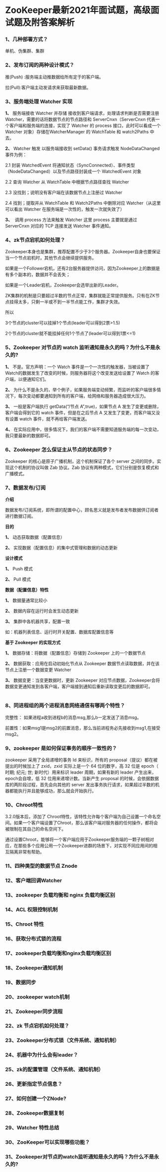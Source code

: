 # ZooKeeper最新2021年面试题，高级面试题及附答案解析

### 1、几种部署方式？

单机、伪集群、集群


### 2、发布订阅的两种设计模式？

推(Push) :服务端主动推数据给所有定于的客户端。

拉(Pull):客户端主动发请求来获取最新数据。


### 3、服务端处理 Watcher 实现

**1、** 服务端接收 Watcher 并存储 接收到客户端请求，处理请求判断是否需要注册 Watcher，需要的话将数据节点的节点路径和 ServerCnxn（ServerCnxn 代表一个客户端和服务端的连接，实现了 Watcher 的 process 接口，此时可以看成一个 Watcher 对象）存储在WatcherManager 的 WatchTable 和 watch2Paths 中去。

**2、** Watcher 触发 以服务端接收到 setData() 事务请求触发 NodeDataChanged 事件为例：

2.1 封装 WatchedEvent 将通知状态（SyncConnected）、事件类型（NodeDataChanged）以及节点路径封装成一个 WatchedEvent 对象

2.2 查询 Watcher 从 WatchTable 中根据节点路径查找 Watcher

2.3 没找到；说明没有客户端在该数据节点上注册过 Watcher

2.4 找到；提取并从 WatchTable 和 Watch2Paths 中删除对应 Watcher（从这里可以看出 Watcher 在服务端是一次性的，触发一次就失效了）

**3、**  调用 process 方法来触发 Watcher 这里 process 主要就是通过 ServerCnxn 对应的 TCP 连接发送 Watcher 事件通知。


### 4、zk节点宕机如何处理？

Zookeeper本身也是集群，推荐配置不少于3个服务器。Zookeeper自身也要保证当一个节点宕机时，其他节点会继续提供服务。

如果是一个Follower宕机，还有2台服务器提供访问，因为Zookeeper上的数据是有多个副本的，数据并不会丢失；

如果是一个Leader宕机，Zookeeper会选举出新的Leader。

ZK集群的机制是只要超过半数的节点正常，集群就能正常提供服务。只有在ZK节点挂得太多，只剩一半或不到一半节点能工作，集群才失效。

所以

3个节点的cluster可以挂掉1个节点(leader可以得到2票>1.5)

2个节点的cluster就不能挂掉任何1个节点了(leader可以得到1票<=1)


### 5、Zookeeper 对节点的 watch 监听通知是永久的吗？为什么不是永久的?

**1、** 不是。官方声明：一个 Watch 事件是一个一次性的触发器，当被设置了 Watch的数据发生了改变的时候，则服务器将这个改变发送给设置了 Watch 的客户端，以便通知它们。

**2、** 为什么不是永久的，举个例子，如果服务端变动频繁，而监听的客户端很多情况下，每次变动都要通知到所有的客户端，给网络和服务器造成很大压力。

**3、** 一般是客户端执行 getData(“/节点 A”,true)，如果节点 A 发生了变更或删除，客户端会得到它的 watch 事件，但是在之后节点 A 又发生了变更，而客户端又没有设置 watch 事件，就不再给客户端发送。

**4、** 在实际应用中，很多情况下，我们的客户端不需要知道服务端的每一次变动，我只要最新的数据即可。


### 6、Zookeeper 怎么保证主从节点的状态同步？

Zookeeper 的核心是原子广播机制，这个机制保证了各个 server 之间的同步。实现这个机制的协议叫做 Zab 协议。Zab 协议有两种模式，它们分别是恢复模式和广播模式。


### 7、数据发布/订阅

**介绍**

数据发布/订阅系统，即所谓的配置中心，顾名思义就是发布者发布数据供订阅者进行数据订阅。

**目的**

**1、** 动态获取数据（配置信息）

**2、** 实现数据（配置信息）的集中式管理和数据的动态更新

**设计模式**

**1、** Push 模式

**2、** Pull 模式

**数据（配置信息）特性**

**1、** 数据量通常比较小

**2、** 数据内容在运行时会发生动态更新

**3、** 集群中各机器共享，配置一致

如：机器列表信息、运行时开关配置、数据库配置信息等

**基于 Zookeeper 的实现方式**

**1、** 数据存储：将数据（配置信息）存储到 Zookeeper 上的一个数据节点

**2、** 数据获取：应用在启动初始化节点从 Zookeeper 数据节点读取数据，并在该节点上注册一个数据变更 Watcher

**3、** 数据变更：当变更数据时，更新 Zookeeper 对应节点数据，Zookeeper会将数据变更通知发到各客户端，客户端接到通知后重新读取变更后的数据即可。

#
### 8、同进程组的两个进程消息网络通信有哪两个特性？

完整性： 如果进程a收到进程b的消息msg,那么b一定发送了消息msg。

前置性：如果msg1是msg2的前置消息，那么当前进程务必先接收到msg1,在接受msg2。


### 9、zookeeper 是如何保证事务的顺序一致性的？

zookeeper 采用了全局递增的事务 Id 来标识，所有的 proposal（提议）都在被提出的时候加上了 zxid，zxid 实际上是一个 64 位的数字，高 32 位是 epoch（ 时期; 纪元; 世; 新时代）用来标识 leader 周期，如果有新的 leader 产生出来，epoch会自增，低 32 位用来递增计数。当新产生 proposal 的时候，会依据数据库的两阶段过程，首先会向其他的 server 发出事务执行请求，如果超过半数的机器都能执行并且能够成功，那么就会开始执行。


### 10、Chroot特性

3.2.0版本后，添加了 Chroot特性，该特性允许每个客户端为自己设置一个命名空间。如果一个客户端设置了Chroot，那么该客户端对服务器的任何操作，都将会被限制在其自己的命名空间下。

通过设置Chroot，能够将一个客户端应用于Zookeeper服务端的一颗子树相对应，在那些多个应用公用一个Zookeeper进群的场景下，对实现不同应用间的相互隔离非常有帮助。


### 11、四种类型的数据节点 Znode
### 12、客户端回调Watcher
### 13、zookeeper 负载均衡和 nginx 负载均衡区别
### 14、ACL 权限控制机制
### 15、Chroot 特性
### 16、获取分布式锁的流程
### 17、zookeeper负载均衡和nginx负载均衡区别
### 18、Zookeeper通知机制
### 19、数据同步
### 20、zookeeper watch机制
### 21、Zookeeper同步流程
### 22、zk 节点宕机如何处理？
### 23、Zookeeper分布式锁（文件系统、通知机制）
### 24、机器中为什么会有leader？
### 25、zk的配置管理（文件系统、通知机制）
### 26、更新指定节点信息？
### 27、如何创建一个ZNode?
### 28、Zookeeper数据复制
### 29、Watcher 特性总结
### 30、ZooKeeper可以实现哪些功能？
### 31、Zookeeper对节点的watch监听通知是永久的吗？为什么不是永久的?





